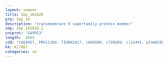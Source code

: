 ```yaml
---
layout: smgene
title: Smp_165020
grp: Smp_16
description: "transmembrane 9 superfamily protein member"
smp: Smp_165020.1
uniprot: "G4VM13"
length:  2655
cdd: "COG0457, PRK11109, TIGR02917, cd00189, cl09289, cl22441, pfam02990, pfam13414"
kk: K17087
categories: sm
---
```

